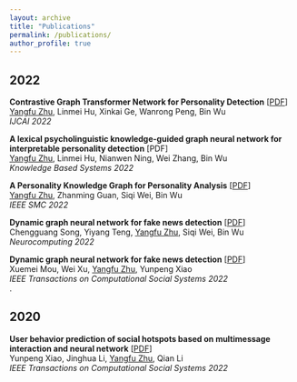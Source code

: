 ```yaml
---
layout: archive
title: "Publications"
permalink: /publications/
author_profile: true
---
```

<!-- 
{% if author.googlescholar %}
  You can also find my articles on <u><a href="{{author.googlescholar}}">my Google Scholar profile</a>.</u>
{% endif %}

{% include base_path %}

{% for post in site.publications reversed %}
  {% include archive-single.html %}
{% endfor %} -->

## 2022 ## 

__Contrastive Graph Transformer Network for Personality Detection__ [<a href='https://www.ijcai.org/proceedings/2022/0633.pdf'>PDF</a>] <br>
<u>Yangfu Zhu</u>, Linmei Hu, Xinkai Ge, Wanrong Peng, Bin Wu<br>
_IJCAI 2022_ <br>

__A lexical psycholinguistic knowledge-guided graph neural network for interpretable personality detection__ [<a url=/files/YangfuZhu_CV.pdf>PDF</a>]<br>
<u>Yangfu Zhu</u>, Linmei Hu, Nianwen Ning, Wei Zhang, Bin Wu<br>
_Knowledge Based Systems 2022_ <br>

__A Personality Knowledge Graph for Personality Analysis__ [<a href='https://arxiv.org/pdf/2112.04030.pdf'>PDF</a>] <br>
<u>Yangfu Zhu</u>, Zhanming Guan, Siqi Wei, Bin Wu<br>
_IEEE SMC 2022_ <br>

__Dynamic graph neural network for fake news detection__ [<a href='https://arxiv.org/pdf/2112.04030.pdf'>PDF</a>] <br>
 Chengguang Song, Yiyang Teng, <u>Yangfu Zhu</u>, Siqi Wei, Bin Wu<br>
_Neurocomputing 2022_ <br>

__Dynamic graph neural network for fake news detection__ [<a href='https://arxiv.org/pdf/2112.04030.pdf'>PDF</a>] <br>
 Xuemei Mou, Wei Xu, <u>Yangfu Zhu</u>, Yunpeng Xiao<br>
_IEEE Transactions on Computational Social Systems 2022_ <br>
.

## 2020 ## 
__User behavior prediction of social hotspots based on multimessage interaction and neural network__ [<a href='https://arxiv.org/pdf/2112.04030.pdf'>PDF</a>] <br>
  Yunpeng Xiao, Jinghua Li, <u>Yangfu Zhu</u>, Qian Li<br>
_IEEE Transactions on Computational Social Systems 2022_ <br>
